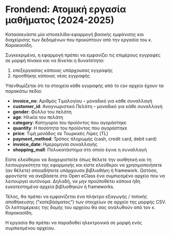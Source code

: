 # Frondend: Ατομική εργασία μαθήματος (2024-2025)

Κατασκευάστε μία ιστοσελίδα-εφαρμογή βασικής εμφάνισης και διαχείρισης των δεδομένων που προκύπτουν από την εργασία του κ. Καρακασίδη.

Συγκεκριμένα, η εφαρμογή πρέπει να εμφανίζει τις επιμέρους εγγραφές σε μορφή πίνακα και να δίνεται η δυνατότητα:

1. επεξεργασίας κάποιας υπάρχουσας εγγραφής   
2. προσθήκης κάποιας νέας εγγραφής   

Υπενθυμίζεται ότι τα στοιχεία κάθε εγγραφής από το csv αρχείο έχουν τα παρακάτω πεδία:

* **invoice_no**: Αριθμός Τιμολογίου – μοναδικό για κάθε συναλλαγή   
* **customer_id**: Αναγνωριστικό Πελάτη – μοναδικό για κάθε συναλλαγή   
* **gender**: Φύλλο του πελάτη   
* **age**: Ηλικία του πελάτη   
* **category**: Κατηγορία του προϊόντος που αγοράστηκε   
* **quantity**: Η ποσότητα του προϊόντος που αγοράστηκε   
* **price**: Τιμή μονάδος σε Τουρκικές Λίρες (TL)   
* **payment_method**: Τρόπος πληρωμής (cash, credit card, debit card)   
* **invoice_date**: Ημερομηνία συναλλαγής    
* **shopping_mall**: Πολυκατάστημα στο οποίο έγινε η συναλλαγή   

Είστε ελεύθεροι να διαχειριστείτε όπως θέλετε την αισθητική και τη λειτουργικότητα της εφαρμογής και είστε ελεύθεροι να χρησιμοποιήσετε (αν θέλετε) οποιαδήποτε υπάρχουσα βιβλιοθήκη ή framework. Ωστόσο, φροντίστε να ανεβάσετε στο Open eClass ένα συμπιεσμένο αρχείο που να λειτουργεί αυτόνομα. Δηλαδή, να μην προϋποθέτει κάποια ήδη εγκατεστημένα αρχεία βιβλιοθηκών ή frameworks.

Τέλος, θα πρέπει να εμφανίζεται ένα πλήκτρο εξαγωγής / τοπικής αποθήκευσης ("κατεβάσματος") των στοιχείων σε αρχείο της μορφής CSV. Οι λεπτομέρειες της δομής του αρχείου θα σας αναλυθούν από τον κ. Καρακασίδη.

Η εργασία θα πρέπει να παραδοθεί ηλεκτρονικά σε μορφή ενός συμπιεσμένου αρχείου.

